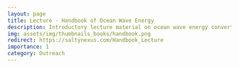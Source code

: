 ```yaml
---
layout: page
title: Lecture - Handbook of Ocean Wave Energy
description: Introductory lecture material on ocean wave energy converters.
img: assets/img/thumbnails_books/handbook.png
redirect: https://saltynexus.com/Handbook_Lecture
importance: 1
category: Outreach
---
```

